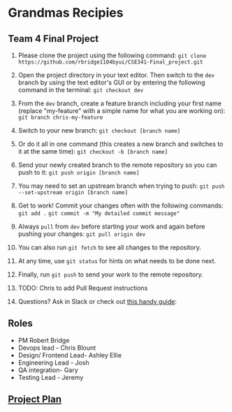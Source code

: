 # Grandmas Recipies
## Team 4 Final Project

1. Please clone the project using the following command: 
`git clone https://github.com/rbridge1104byui/CSE341-Final_project.git`

1. Open the project directory in your text editor. Then switch to the `dev` branch by using the text editor's GUI or by entering the following command in the terminal: `git checkout dev`

1. From the `dev` branch, create a feature branch including your first name (replace "my-feature" with a simple name for what you are working on): `git branch chris-my-feature`

1. Switch to your new branch: `git checkout [branch name]`

1. Or do it all in one command (this creates a new branch and switches to it at the same time): `git checkout -b [branch name]`

1. Send your newly created branch to the remote repository so you can push to it: `git push origin [branch name]`

1. You may need to set an upstream branch when trying to push: `git push --set-upstream origin [branch name]`

1. Get to work! Commit your changes often with the following commands:
`git add .`
`git commit -m "My detailed commit message"`

1. Always `pull` from `dev` before starting your work and again before pushing your changes: `git pull origin dev`

1. You can also run `git fetch` to see all changes to the repository.

1. At any time, use `git status` for hints on what needs to be done next.

1. Finally, run `git push` to send your work to the remote repository.

1. TODO: Chris to add Pull Request instructions

1. Questions? Ask in Slack or check out [this handy guide](https://github.com/joshnh/Git-Commands): 

## Roles
- PM   Robert Bridge
- Devops lead - Chris Blount
- Design/ Frontend Lead- Ashley Ellie
- Engineering Lead - Josh
- QA integration- Gary
- Testing Lead - Jeremy

## [Project Plan](https://github.com/rbridge1104byui/CSE341-Final_project/blob/main/Project%20Plan.pdf)


